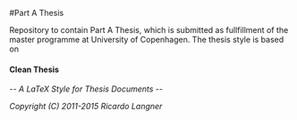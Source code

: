 #Part A Thesis

Repository to contain Part A Thesis, which is submitted as fullfillment of the master programme at University of Copenhagen. The thesis style is based on

#### Clean Thesis
*-- A LaTeX Style for Thesis Documents --*

*Copyright (C) 2011-2015 Ricardo Langner*


